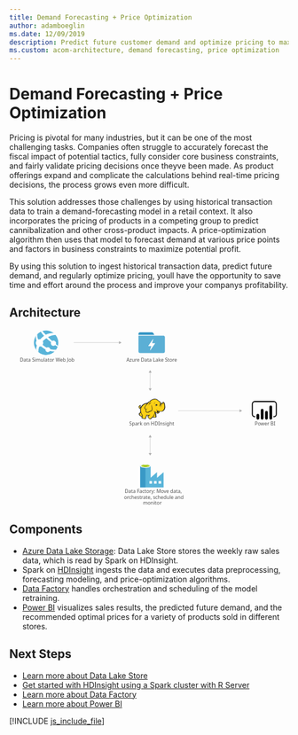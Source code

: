 ```yaml
---
title: Demand Forecasting + Price Optimization
author: adamboeglin
ms.date: 12/09/2019
description: Predict future customer demand and optimize pricing to maximize profitability using big-data and advanced-analytics services from Microsoft Azure.
ms.custom: acom-architecture, demand forecasting, price optimization
---
```

# Demand Forecasting + Price Optimization

Pricing is pivotal for many industries, but it can be one of the most challenging tasks. Companies often struggle to accurately forecast the fiscal impact of potential tactics, fully consider core business constraints, and fairly validate pricing decisions once theyve been made. As product offerings expand and complicate the calculations behind real-time pricing decisions, the process grows even more difficult.

This solution addresses those challenges by using historical transaction data to train a demand-forecasting model in a retail context. It also incorporates the pricing of products in a competing group to predict cannibalization and other cross-product impacts. A price-optimization algorithm then uses that model to forecast demand at various price points and factors in business constraints to maximize potential profit.

By using this solution to ingest historical transaction data, predict future demand, and regularly optimize pricing, youll have the opportunity to save time and effort around the process and improve your companys profitability.


## Architecture

<svg class="architecture-diagram" aria-labelledby="demand-forecasting-price-optimization-marketing" height="677.945" viewbox="0 0 1070.702 677.945" width="1070.702" xmlns="http://www.w3.org/2000/svg"><title id="demand-forecasting-price-optimization-marketing">Demand forecasting and price optimization for marketing</title><desc>Predict future customer demand and optimize pricing to maximize profitability using big-data and advanced-analytics services from Microsoft Azure.</desc><g><rect fill="#333940" fill-opacity="0" height="101.182" width="101.182" x="495.052"></rect><path d="M554.813,18.972l-2.846-5.059a6.521,6.521,0,0,0-5.375-3.162H501.376a6.342,6.342,0,0,0-6.324,6.324v3.478h60.709C555.445,19.92,555.129,19.6,554.813,18.972Z" fill="#3596c5"></path><path d="M592.44,23.714H495.052V84.107a6.342,6.342,0,0,0,6.324,6.324H589.91a6.342,6.342,0,0,0,6.324-6.324v-54.7A6.246,6.246,0,0,0,592.44,23.714ZM558.607,53.753,540.584,79.364c0,.316-.316.316-.632.316h-.316c-.316-.316-.632-.632-.316-.949l4.743-15.177H533.628a1.1,1.1,0,0,1-.632-.316V62.29l17.391-25.3c0-.316.316-.316.632-.316h.316c.316.316.632.632.316.949l-4.427,14.861h10.751a1.01,1.01,0,0,1,.949.949A.31.31,0,0,0,558.607,53.753Z" fill="#5bafd5"></path></g><text fill="#505050" font-family="SegoeUI, Segoe UI" font-size="18.147" transform="translate(442.644 627.487) scale(1.036 1)">Data Factory: Move data, <tspan x="-2.99" y="22.309">orchestrate, schedule and </tspan><tspan x="67.433" y="44.618">monitor</tspan></text><text fill="#505050" font-family="SegoeUI, Segoe UI" font-size="18.147" transform="translate(940.735 368.583) scale(1.036 1)">Power BI</text><text fill="#505050" font-family="SegoeUI, Segoe UI" font-size="18.147" transform="translate(40.589 124.197) scale(1.036 1)">Data Simulator Web Job</text><text fill="#505050" font-family="SegoeUI, Segoe UI" font-size="18.147" transform="translate(448.666 124.197) scale(1.036 1)">Azure Data Lake Store</text><text fill="#505050" font-family="SegoeUI, Segoe UI" font-size="18.147" transform="translate(459.601 368.583) scale(1.036 1)">Spark on HDInsight</text><g><line fill="none" stroke="#afafaf" stroke-miterlimit="10" stroke-width="1.135" x1="539.805" x2="539.805" y1="164.002" y2="227.244"></line><polygon fill="#afafaf" points="534.145 165.658 539.805 155.855 545.465 165.658 534.145 165.658"></polygon><polygon fill="#afafaf" points="534.145 225.588 539.805 235.39 545.465 225.588 534.145 225.588"></polygon></g><g><line fill="none" stroke="#afafaf" stroke-miterlimit="10" stroke-width="1.135" x1="539.805" x2="539.805" y1="412.017" y2="475.259"></line><polygon fill="#afafaf" points="534.145 413.674 539.805 403.871 545.465 413.674 534.145 413.674"></polygon><polygon fill="#afafaf" points="534.145 473.603 539.805 483.406 545.465 473.603 534.145 473.603"></polygon></g><g><line fill="none" stroke="#afafaf" stroke-miterlimit="10" stroke-width="1.135" x1="421.949" x2="246.806" y1="50.286" y2="50.286"></line><polygon fill="#afafaf" points="420.293 44.625 430.095 50.286 420.293 55.946 420.293 44.625"></polygon></g><g><line fill="none" stroke="#afafaf" stroke-miterlimit="10" stroke-width="1.135" x1="884.105" x2="647.26" y1="311.61" y2="311.61"></line><polygon fill="#afafaf" points="882.449 305.949 892.252 311.61 882.449 317.27 882.449 305.949"></polygon></g><g><path d="M591.243,568.918h0V547.234L566.691,568.56h-.538V547.234L541.6,568.56h0V523.937c0-3.763-8.423-7.527-19.534-7.527s-20.251,3.584-20.251,7.527v81.719h89.6Zm-69.175-41.4c-8.064,0-14.516-1.971-14.516-4.122s6.452-4.122,14.516-4.122,14.516,1.792,14.516,4.122C536.4,525.55,529.953,527.521,522.068,527.521Zm42.293,63.619h-9.856v-9.856h9.856Zm-17.383,0h-9.856v-9.856h9.856Zm25.089,0v-9.856h9.856v9.856Z" fill="#59b4d9"></path><rect fill="#3999c6" height="82.257" width="19.892" x="501.818" y="523.399"></rect><path d="M541.423,523.4c0,3.943-8.96,7.168-19.892,7.168s-19.713-3.226-19.713-7.168,8.96-7.168,19.892-7.168,19.713,3.047,19.713,7.168" fill="#fff"></path><path d="M537.48,522.862c0,2.688-6.989,4.659-15.77,4.659s-15.77-1.971-15.77-4.659,6.989-4.659,15.77-4.659,15.77,2.151,15.77,4.659" fill="#7fba00"></path><path d="M534.075,525.729c2.151-.717,3.226-1.792,3.226-2.867,0-2.688-6.989-4.659-15.77-4.659s-15.77,2.151-15.77,4.659c.179,1.075,1.434,2.151,3.4,2.867a38.046,38.046,0,0,1,12.545-1.792,37.645,37.645,0,0,1,12.365,1.792" fill="#b8d432"></path></g><g><path d="M169.618,87.744a46.79,46.79,0,1,1-56.877-74.311,46.79,46.79,0,0,1,56.877,74.311" fill="#59b4d9"></path><path d="M161.018,58.8a10.083,10.083,0,0,0,14.119,1.88c.23-.176.408-.389.618-.579,4.51,3.177,7.642,5.274,9.408,6.476a40.376,40.376,0,0,0,1.254-4.01c-1.865-1.387-4.387-3.329-8.032-6.283a10,10,0,0,0-14.353-12.259c-4.767-4.276-10-9.178-15.526-14.665,17.159-9.228,29.349-7.876,29.349-7.876a47.01,47.01,0,0,0-6.751-6.922c-7.236-1.118-18.477-.992-31.321,5.84l0-.006h0q-6.42-6.72-13.074-14.439a43.556,43.556,0,0,0-6.2,2.522,100.8,100.8,0,0,0,12.645,16.036h0c.009.011.021.021.032.032a86.672,86.672,0,0,0-13,11.262c-.543.579-1.065,1.161-1.576,1.743a14.128,14.128,0,0,0-7.708.528c-4.239-9.146-3.9-16.493-3.228-20.28a49.339,49.339,0,0,0-5.04,6.117c-1.106,4.521-1.421,11.042,1.844,18.9a14.114,14.114,0,0,0-.009,17.137,14.5,14.5,0,0,0,1.047,1.208,70.9,70.9,0,0,0-2.733,16.4c.444.6.444,1.09.884,1.678a47.508,47.508,0,0,0,7.789,7.5,51.592,51.592,0,0,1,3.209-21.291,14.054,14.054,0,0,0,6.521-1.06c1.2,1.054,2.453,2.119,3.791,3.2a78.02,78.02,0,0,0,13.639,8.693,9.252,9.252,0,0,0,14.886,8.307,9.208,9.208,0,0,0,2.074-2.277,83.506,83.506,0,0,0,18.359,1.908c.723,0,4.076-4.561,6-7.388-2.872.6-11.389,1.771-23.029-1.573a9.2,9.2,0,0,0-14.072-5.828,87.72,87.72,0,0,1-12.653-8.406q-1.323-1.048-2.544-2.093a14.187,14.187,0,0,0,.6-14.135c.535-.535,1.062-1.073,1.631-1.6a102.762,102.762,0,0,1,12.205-9.874c-.154-.142-.292-.292-.442-.436.152.14.294.285.447.425l0,0c5.843,5.4,12.038,10.524,17.906,15.1A10.012,10.012,0,0,0,161.018,58.8Z" fill="#fff"></path></g><g><polygon fill="#fcd116" points="530.37 282.762 523.234 283.985 516.913 286.84 511.408 290.306 506.106 296.627 503.252 299.685 500.397 300.705 499.581 298.87 501.009 297.035 501.213 294.384 502.232 294.384 503.048 295.199 502.844 292.549 501.824 291.733 501.824 290.714 499.377 292.141 496.931 294.792 496.523 297.238 497.542 299.277 498.358 302.54 500.193 303.355 502.232 303.355 504.067 302.132 502.844 308.453 504.067 315.386 502.64 318.648 498.358 323.338 498.97 326.396 501.213 329.659 505.087 332.309 507.33 332.717 509.572 332.717 508.145 338.834 513.447 341.077 520.175 341.893 522.418 340.261 522.622 336.387 525.273 332.105 525.477 328.639 531.594 329.251 537.303 328.639 531.594 332.105 532.613 336.183 536.079 341.893 539.75 343.32 542.4 342.3 543.624 339.854 549.537 335.368 550.76 336.387 559.936 336.795 561.771 335.164 561.975 332.513 561.363 331.494 560.955 324.357 557.897 318.24 558.305 315.386 560.14 316.405 565.441 321.299 567.888 321.503 570.742 320.279 573.597 318.24 575.024 313.55 583.18 314.162 588.278 312.123 592.356 308.453 595.21 302.948 596.026 296.423 595.414 289.082 593.783 282.354 592.152 280.111 589.909 279.499 586.035 283.781 582.569 285.004 579.51 279.907 576.452 277.052 574.617 276.033 568.092 270.324 562.586 267.469 557.285 267.061 550.964 268.081 545.459 270.12 541.789 273.178 538.73 276.848 535.672 277.664 530.37 282.762"></polygon><polygon fill="#1e1e1e" points="502.844 296.627 503.659 297.646 503.863 296.423 503.252 296.423 502.844 296.627"></polygon><path d="M596.638,288.675a22.607,22.607,0,0,0-2.447-8.156c-.2-.2-.408-.612-.612-.816a8.42,8.42,0,0,0-2.243-1.427,3.025,3.025,0,0,0-2.651,0c-.2.2-.408.2-.612.408a11.309,11.309,0,0,0-1.223,1.631,14.376,14.376,0,0,1-1.427,1.835,7.912,7.912,0,0,1-2.243,1.223,7.912,7.912,0,0,0-1.223-2.243,19.129,19.129,0,0,0-1.835-2.447l-1.631-1.631-1.835-1.223a45.389,45.389,0,0,1-4.894-3.874c-.612-.612-1.427-1.223-2.039-1.835-3.67-3.058-7.136-4.486-10.807-4.69s-7.544.816-12.234,2.651a21.493,21.493,0,0,0-5.3,3.262,29.264,29.264,0,0,0-3.874,4.486,6.032,6.032,0,0,0-2.039.408,7.236,7.236,0,0,0-2.447,1.631,13.192,13.192,0,0,1-1.835,1.631h0l-1.631,1.631a44.67,44.67,0,0,0-10.6,2.651,30.547,30.547,0,0,0-8.768,5.3,15.33,15.33,0,0,0-3.058,3.262,33.21,33.21,0,0,0-2.243,3.466l-1.835,1.835a4.231,4.231,0,0,1-2.039,1.223h0a1.578,1.578,0,0,1-.612.2v-.2A5.229,5.229,0,0,0,501.62,295c.2.2.2.408.408.612s.2.408.408.612l.408-.408.612.2a8.55,8.55,0,0,0,.2-3.262,2.8,2.8,0,0,0-1.019-1.631c0-.2.2-.2.2-.408a2.947,2.947,0,0,0,.408-1.427l-.408-.2h0l.408.2.612-.408-.816.2a13.245,13.245,0,0,0-5.505,3.466,9.053,9.053,0,0,0-1.631,2.243,4.55,4.55,0,0,0-.612,2.651,6.125,6.125,0,0,0,1.223,2.243,13,13,0,0,0,.408,1.427,2.9,2.9,0,0,1,.408,1.223,4.237,4.237,0,0,0,2.243,2.039,4.97,4.97,0,0,0,2.447,0c-.2,1.019-.2,2.039-.408,3.058a42.681,42.681,0,0,0,.2,4.894,2.586,2.586,0,0,0,.2,1.223c0,.408.2.816.2,1.223a2.9,2.9,0,0,0-.408,1.223,8.521,8.521,0,0,1-.816,2.039l-1.631,1.631-1.427,1.427-.408.408c-1.019,1.019-1.223,1.223-1.019,2.855a29.038,29.038,0,0,0,1.019,3.262,12.392,12.392,0,0,0,2.039,2.855,21.775,21.775,0,0,0,5.1,3.262,6.048,6.048,0,0,0,3.262.408c0,.2,0,.408-.2.408a9.941,9.941,0,0,0-.612,1.427c-1.223,2.855,0,4.282,2.039,5.1a20.042,20.042,0,0,0,3.262,1.019c.2,0,.408.2.816.2a30.473,30.473,0,0,0,5.709,1.223c2.243.2,4.282-.408,4.894-2.447a8.974,8.974,0,0,0,.408-2.039V337.2a10.918,10.918,0,0,1,1.427-2.447c0-.2.2-.2.2-.408.408-.816.816-1.223.816-1.835v-2.447a24.676,24.676,0,0,0,3.874.2h2.039c-.2,0-.408.2-.612.2a.2.2,0,0,0-.2.2c-1.835.816-1.835,2.651-1.223,4.282a9.7,9.7,0,0,0,2.243,4.078c1.427,2.039,2.651,3.874,4.078,4.69,1.631,1.02,3.466,1.02,5.913-.2a4.237,4.237,0,0,0,2.039-2.243c.2-.2.408-.612.612-.816a30.516,30.516,0,0,1,3.058-2.447A8.632,8.632,0,0,1,549.945,337a6.788,6.788,0,0,0,1.223.612,7.645,7.645,0,0,0,2.243.2h5.3c1.427,0,2.651,0,3.466-.612,1.019-.612,1.427-1.427,1.631-3.058v-1.631a2.71,2.71,0,0,0-.612-1.427V326.6a10.234,10.234,0,0,0-.408-2.447,9.939,9.939,0,0,0-.816-2.243c-.2-.612-.408-1.019-.612-1.631l-.408.2h0l.408-.2h0a12.473,12.473,0,0,0-1.019-2.447v-.612l.816.816,1.223,1.223a14.039,14.039,0,0,0,2.651,2.243,4.921,4.921,0,0,0,3.466.816,8.083,8.083,0,0,0,4.486-1.631,9.965,9.965,0,0,0,2.855-3.67c.2-.408.2-.816.408-1.223,0-.408.2-.612.2-1.019a23.348,23.348,0,0,0,6.525.2,18.082,18.082,0,0,0,5.913-1.631,14.993,14.993,0,0,0,5.913-5.913h0a23.048,23.048,0,0,0,2.855-9.175C597.453,295.811,597.249,292.141,596.638,288.675Zm-30.585,24.672c-.612,2.039-1.631,5.505,1.223,6.117a3.632,3.632,0,0,0,3.058-.612,5.745,5.745,0,0,1-2.651,0,1.788,1.788,0,0,1-1.427-1.223c.2.2.612.2,1.427.408,2.039.408,4.078-.408,4.486-2.039a21.081,21.081,0,0,1,.612-2.447,13,13,0,0,0,1.427.408c-.2.816-.612,1.631-.816,2.651a5.766,5.766,0,0,1-5.709,3.874c-2.243,0-3.466-1.427-5.1-2.651-1.019-.816-2.039-1.835-3.058-2.651a22.557,22.557,0,0,1-7.34-3.67c1.835,2.039,3.058,3.262,5.505,4.282-.408,3.67-1.631,6.321-2.651,9.787-.408,1.631-4.282,7.952-5.505,8.564-.816.408-5.505,4.486-6.525,5.1a9.15,9.15,0,0,1-2.243,2.651c-3.058,1.631-5.1-1.427-6.729-4.078-.816-1.223-2.855-4.69-1.019-5.709,1.631-.816,2.651-1.631,4.486-2.651a6.2,6.2,0,0,0,1.019,1.427c0-.612-.2-1.019-.2-1.631a5.82,5.82,0,0,1,0-2.651c0-.816.2-1.835.2-2.651-.2,1.019-.816,1.835-1.019,2.855a1.838,1.838,0,0,0-.2,1.019,32.945,32.945,0,0,1-11.826.2c-.2-1.427-.612-3.058-.816-4.078v6.525a4.641,4.641,0,0,1-.816,3.262c-.612,1.223-1.019,1.427-2.039,3.466a17.539,17.539,0,0,1-.2,3.262c-.612,2.039-6.117.408-7.544,0-1.835-.408-5.505-1.223-4.69-3.67a29.575,29.575,0,0,0,1.835-7.34c-3.262-4.69-6.321-11.214-6.933-17.128-.408-4.486-.2-7.34.816-9.991,1.631-4.282,3.67-8.156,7.137-11.214,4.69-4.078,8.972-5.709,15.9-6.729-1.631,1.835-3.262,3.874-5.1,5.913a31.6,31.6,0,0,0-4.078,6.525c-1.631,3.262-1.631,4.486.612,7.136,1.835,2.447,2.855,3.466,3.466,5.913a13.206,13.206,0,0,0-1.019,4.282c2.243,2.447,3.874,4.078,5.913,4.486a7.9,7.9,0,0,0,5.709-.612c4.078-2.039,7.952-4.894,12.642-5.1,2.243-5.3,2.039-9.787.816-15.089a90.308,90.308,0,0,1-1.223-10.4,26.58,26.58,0,0,0-.408,10.6c.816,4.486,1.427,9.379-.816,13.253-4.282.408-7.952,2.855-11.826,4.894a6.733,6.733,0,0,1-4.894.408c-1.223-.2-2.243-1.223-4.078-3.262a9.472,9.472,0,0,1,1.223-4.69,88.918,88.918,0,0,1,4.894-8.36c-2.039,2.651-4.078,4.894-5.709,7.34-.612-1.835-1.631-2.855-3.058-4.894s-1.631-2.855-.612-5.3c1.223-2.447,2.039-4.486,4.078-6.525,3.262-3.67,6.321-7.544,9.991-11.214,2.039-1.835,2.855-1.835,5.3-2.243s4.69-.816,7.136-1.427a41.624,41.624,0,0,1-6.933.612h0c2.243-2.855,3.466-4.486,7.136-6.117,8.972-3.874,14.681-4.282,21.613,1.631a48.816,48.816,0,0,0,5.3,4.282,8.974,8.974,0,0,0-2.039.408,7.773,7.773,0,0,1,3.058.2c.2.2.612.408.816.612a8.3,8.3,0,0,1,2.855,2.447,27,27,0,0,1,2.447,4.078c-.408-.2-.816-.2-1.223-.408a1.226,1.226,0,0,0-.816-.2,2.452,2.452,0,0,0-1.631.408h0a6.644,6.644,0,0,1-2.651.816,2.251,2.251,0,0,0,1.631,0h.2c-.2.2-.2.612-.408,1.019a3.47,3.47,0,0,0,.2,1.427h0c0,.2.2.2.2.408-.408.2-.612.2-1.019.408a19.651,19.651,0,0,1,4.894,0c.2.612.2,1.019.408,1.631h-.612a2.789,2.789,0,0,0-2.855-.2c-3.466.816-2.651,2.855-4.282,5.913,1.631-2.039,1.631-4.282,4.282-4.894.612-.2,1.019-.408,1.427-.2a4,4,0,0,0-1.835,1.835c-.816,2.243-.2,3.874-1.223,5.913,1.019-1.835,1.019-3.466,2.039-5.505.408-.612,1.631-1.835,2.243-1.835h.612a19.851,19.851,0,0,1,.2,3.262c-.2,1.835-.612,4.486-.816,5.505,1.019-1.223,1.427-3.67,1.835-5.505a15.436,15.436,0,0,0,0-6.117c-.612-2.855,2.243-2.243,3.874-3.67,1.223-1.019,2.039-2.447,3.058-3.466s2.855.408,3.262,1.631a40.59,40.59,0,0,1,2.243,16.312c-.612,5.1-3.058,10.807-7.544,13.253-5.709,3.262-12.642,1.223-18.351-.612a14.565,14.565,0,0,1-3.058-1.631A4.581,4.581,0,0,1,566.053,313.347Zm-5.1,20.594c-.2,2.039-.816,2.243-2.855,2.243a42.62,42.62,0,0,1-5.1-.2,11.077,11.077,0,0,1-2.243-.408c1.835-1.427,5.1-7.136,5.709-9.175s1.427-3.874,1.835-5.913a11.5,11.5,0,0,0,.816,2.447,12.067,12.067,0,0,1,1.019,3.874,39.289,39.289,0,0,0,.2,4.894A3.156,3.156,0,0,1,560.955,333.94Zm-59.539-42.411a3.254,3.254,0,0,0-.612,1.631c-.612,2.243.2,4.282-1.835,5.913,1.02,1.835.816,2.651,3.059,1.835a8.42,8.42,0,0,0,2.243-1.427c-.2.816-.612,1.631-.816,2.447,0,.2,0,.2-.2.408-1.631.612-3.67,1.019-4.486-.612a10.1,10.1,0,0,1-.816-2.651C495.3,296.423,499.174,292.753,501.416,291.529Zm.2,2.447a1.226,1.226,0,0,1,.2-.816c0-.2,0-.2.2-.408.612.408.612.816.816,1.631C502.436,293.976,502.028,293.772,501.62,293.976Zm2.039,23.856a48.191,48.191,0,0,0,5.505,11.826h0a14.049,14.049,0,0,1-.612,1.631c-1.631,2.243-5.709-1.019-6.933-2.243a8.248,8.248,0,0,1-2.447-4.486c-.2-1.019,0-1.019.816-1.835l3.058-3.058Zm77.686-33.644c0,.2.2.408.2.612l-.2.2c-.2-.2-.408-.612-.612-.816Zm-75.851,12.438Zm-3.262-4.894Zm-5.1,7.748Zm28.546,29.973Zm49.752-15.089Zm18.351-6.933Z" fill="#1e1e1e"></path><path d="M586.443,286.636c2.855-1.019,4.282-3.262,4.894-6.117a11.154,11.154,0,0,1-5.3,5.3c-1.223.612-2.039.408-3.466.2C584,286.636,585.015,287.043,586.443,286.636Z" fill="#1e1e1e"></path><path d="M570.131,289.49a21.2,21.2,0,0,0-3.058.408c0-.408-.2-.612-.2-1.019a2.894,2.894,0,0,0-1.835-1.631c.612-.408,1.427-.816,2.039-1.223-1.631.816-3.466.612-4.894,1.427-1.223.816-2.855,3.466-4.078,4.486a17.009,17.009,0,0,0,2.447-1.631,3.78,3.78,0,0,0,.408,1.427,3.212,3.212,0,0,0,1.427,1.427,6.378,6.378,0,0,0-1.019,2.039A17.815,17.815,0,0,1,570.131,289.49Z" fill="#1e1e1e"></path><path d="M555.45,286.432c.612-2.447,1.427-4.69,5.1-6.321C555.654,281.334,554.838,283.373,555.45,286.432Z" fill="#1e1e1e"></path><path d="M563.4,309.676c-.2.612-.2,1.631-.408,2.243a8.825,8.825,0,0,1,1.019-2.447c.408-.816.612-.816,1.427-1.223a18.946,18.946,0,0,0,2.039-1.019c-.612,0-1.631.408-2.243.408C563.81,307.841,563.606,308.249,563.4,309.676Z" fill="#1e1e1e"></path><path d="M537.3,282.15c-1.835,1.835-3.466,7.748-4.078,10.2.816-2.039,3.058-7.544,4.69-8.972a4.266,4.266,0,0,1,1.223-.816c-1.223,2.039-1.019,2.447-.612,5.1a10.764,10.764,0,0,1,2.855-5.913c1.631-.408,3.262-1.019,5.1-1.631-2.039.2-3.874.408-5.913.612C538.73,281.13,538.322,281.13,537.3,282.15Z" fill="#1e1e1e"></path><path d="M561.567,292.549a1.368,1.368,0,0,1,2.447-1.223v.2a13.193,13.193,0,0,0-1.835,1.631.651.651,0,0,1-.612-.612" fill="#fffacb"></path><path d="M576.656,286.636a1.019,1.019,0,1,1,2.039,0v.408a4.8,4.8,0,0,0-1.631.408c-.2,0-.408-.408-.408-.816" fill="#fffacb"></path></g><path d="M1013.88,336.313h-1.93v-3.86h1.93a7.436,7.436,0,0,0,7.427-7.427V285.6a7.436,7.436,0,0,0-7.427-7.428H940.758a7.436,7.436,0,0,0-7.427,7.428v39.428a7.436,7.436,0,0,0,7.427,7.427h1.93v3.86h-1.93a11.3,11.3,0,0,1-11.286-11.287V285.6a11.3,11.3,0,0,1,11.287-11.287h73.121a11.3,11.3,0,0,1,11.287,11.287v39.428a11.3,11.3,0,0,1-11.287,11.287"></path><path d="M952.612,323.391h0a5.237,5.237,0,0,1,5.237,5.237V340.7a5.238,5.238,0,0,1-5.238,5.238h0a5.237,5.237,0,0,1-5.239-5.235h0V328.629a5.238,5.238,0,0,1,5.238-5.238Z"></path><path d="M969.085,345.944a5.239,5.239,0,0,1-5.239-5.238v-31a5.238,5.238,0,1,1,10.477,0v31a5.239,5.239,0,0,1-5.238,5.239"></path><path d="M1002.029,345.791a5.239,5.239,0,0,1-5.239-5.238v-43.9a5.238,5.238,0,0,1,10.477,0h0v43.9a5.239,5.239,0,0,1-5.238,5.239"></path><path d="M985.557,345.944a5.239,5.239,0,0,1-5.239-5.238V317.677a5.238,5.238,0,1,1,10.477,0v23.029a5.239,5.239,0,0,1-5.238,5.239"></path></svg>

## Components
* [Azure Data Lake Storage](http://azure.microsoft.com/services/storage/data-lake-storage/): Data Lake Store stores the weekly raw sales data, which is read by Spark on HDInsight.
* Spark on [HDInsight](http://azure.microsoft.com/services/hdinsight/) ingests the data and executes data preprocessing, forecasting modeling, and price-optimization algorithms.
* [Data Factory](http://azure.microsoft.com/services/data-factory/) handles orchestration and scheduling of the model retraining.
* [Power BI](https://powerbi.microsoft.com) visualizes sales results, the predicted future demand, and the recommended optimal prices for a variety of products sold in different stores.

## Next Steps
* [Learn more about Data Lake Store](https://docs.microsoft.com/azure/data-lake-store/data-lake-store-overview)
* [Get started with HDInsight using a Spark cluster with R Server](https://docs.microsoft.com/azure/hdinsight/hdinsight-apache-spark-overview)
* [Learn more about Data Factory](https://docs.microsoft.com/azure/data-factory/data-factory-introduction)
* [Learn more about Power BI](https://powerbi.microsoft.com/documentation/powerbi-landing-page/)

[!INCLUDE [js_include_file](../_js/index.md)]
